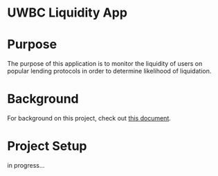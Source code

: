 # UWBC Liquidity App

# Purpose
The purpose of this application is to monitor the liquidity of users on popular lending protocols in order to determine likelihood of liquidation.

# Background
For background on this project, check out [this document](https://docs.google.com/document/d/1YcmivPxAQqjpTSyfxLgD_o5UzmlyMzwra06OdnvF67M/edit?usp=sharing).

# Project Setup
in progress...
